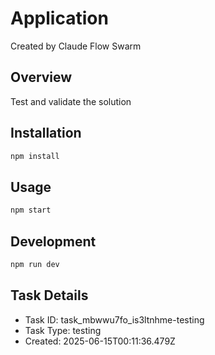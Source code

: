 # Application

Created by Claude Flow Swarm

## Overview

Test and validate the solution

## Installation

```bash
npm install
```

## Usage

```bash
npm start
```

## Development

```bash
npm run dev
```

## Task Details

- Task ID: task_mbwwu7fo_is3ltnhme-testing
- Task Type: testing
- Created: 2025-06-15T00:11:36.479Z
